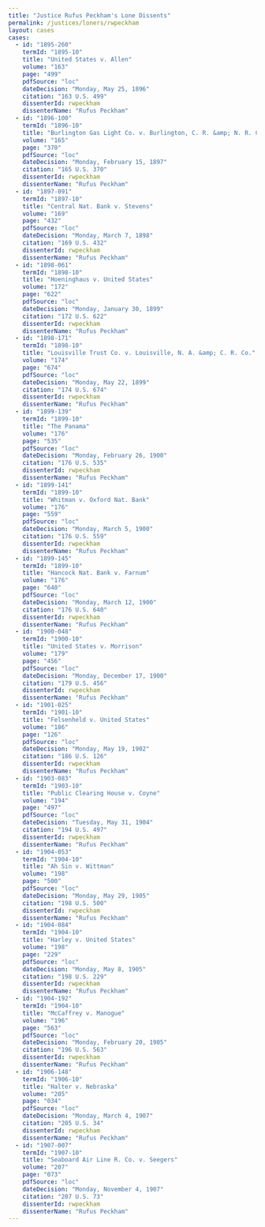 ```yaml
---
title: "Justice Rufus Peckham's Lone Dissents"
permalink: /justices/loners/rwpeckham
layout: cases
cases:
  - id: "1895-260"
    termId: "1895-10"
    title: "United States v. Allen"
    volume: "163"
    page: "499"
    pdfSource: "loc"
    dateDecision: "Monday, May 25, 1896"
    citation: "163 U.S. 499"
    dissenterId: rwpeckham
    dissenterName: "Rufus Peckham"
  - id: "1896-100"
    termId: "1896-10"
    title: "Burlington Gas Light Co. v. Burlington, C. R. &amp; N. R. Co."
    volume: "165"
    page: "370"
    pdfSource: "loc"
    dateDecision: "Monday, February 15, 1897"
    citation: "165 U.S. 370"
    dissenterId: rwpeckham
    dissenterName: "Rufus Peckham"
  - id: "1897-091"
    termId: "1897-10"
    title: "Central Nat. Bank v. Stevens"
    volume: "169"
    page: "432"
    pdfSource: "loc"
    dateDecision: "Monday, March 7, 1898"
    citation: "169 U.S. 432"
    dissenterId: rwpeckham
    dissenterName: "Rufus Peckham"
  - id: "1898-061"
    termId: "1898-10"
    title: "Hoeninghaus v. United States"
    volume: "172"
    page: "622"
    pdfSource: "loc"
    dateDecision: "Monday, January 30, 1899"
    citation: "172 U.S. 622"
    dissenterId: rwpeckham
    dissenterName: "Rufus Peckham"
  - id: "1898-171"
    termId: "1898-10"
    title: "Louisville Trust Co. v. Louisville, N. A. &amp; C. R. Co."
    volume: "174"
    page: "674"
    pdfSource: "loc"
    dateDecision: "Monday, May 22, 1899"
    citation: "174 U.S. 674"
    dissenterId: rwpeckham
    dissenterName: "Rufus Peckham"
  - id: "1899-139"
    termId: "1899-10"
    title: "The Panama"
    volume: "176"
    page: "535"
    pdfSource: "loc"
    dateDecision: "Monday, February 26, 1900"
    citation: "176 U.S. 535"
    dissenterId: rwpeckham
    dissenterName: "Rufus Peckham"
  - id: "1899-141"
    termId: "1899-10"
    title: "Whitman v. Oxford Nat. Bank"
    volume: "176"
    page: "559"
    pdfSource: "loc"
    dateDecision: "Monday, March 5, 1900"
    citation: "176 U.S. 559"
    dissenterId: rwpeckham
    dissenterName: "Rufus Peckham"
  - id: "1899-145"
    termId: "1899-10"
    title: "Hancock Nat. Bank v. Farnum"
    volume: "176"
    page: "640"
    pdfSource: "loc"
    dateDecision: "Monday, March 12, 1900"
    citation: "176 U.S. 640"
    dissenterId: rwpeckham
    dissenterName: "Rufus Peckham"
  - id: "1900-048"
    termId: "1900-10"
    title: "United States v. Morrison"
    volume: "179"
    page: "456"
    pdfSource: "loc"
    dateDecision: "Monday, December 17, 1900"
    citation: "179 U.S. 456"
    dissenterId: rwpeckham
    dissenterName: "Rufus Peckham"
  - id: "1901-025"
    termId: "1901-10"
    title: "Felsenheld v. United States"
    volume: "186"
    page: "126"
    pdfSource: "loc"
    dateDecision: "Monday, May 19, 1902"
    citation: "186 U.S. 126"
    dissenterId: rwpeckham
    dissenterName: "Rufus Peckham"
  - id: "1903-083"
    termId: "1903-10"
    title: "Public Clearing House v. Coyne"
    volume: "194"
    page: "497"
    pdfSource: "loc"
    dateDecision: "Tuesday, May 31, 1904"
    citation: "194 U.S. 497"
    dissenterId: rwpeckham
    dissenterName: "Rufus Peckham"
  - id: "1904-053"
    termId: "1904-10"
    title: "Ah Sin v. Wittman"
    volume: "198"
    page: "500"
    pdfSource: "loc"
    dateDecision: "Monday, May 29, 1905"
    citation: "198 U.S. 500"
    dissenterId: rwpeckham
    dissenterName: "Rufus Peckham"
  - id: "1904-084"
    termId: "1904-10"
    title: "Harley v. United States"
    volume: "198"
    page: "229"
    pdfSource: "loc"
    dateDecision: "Monday, May 8, 1905"
    citation: "198 U.S. 229"
    dissenterId: rwpeckham
    dissenterName: "Rufus Peckham"
  - id: "1904-192"
    termId: "1904-10"
    title: "McCaffrey v. Manogue"
    volume: "196"
    page: "563"
    pdfSource: "loc"
    dateDecision: "Monday, February 20, 1905"
    citation: "196 U.S. 563"
    dissenterId: rwpeckham
    dissenterName: "Rufus Peckham"
  - id: "1906-148"
    termId: "1906-10"
    title: "Halter v. Nebraska"
    volume: "205"
    page: "034"
    pdfSource: "loc"
    dateDecision: "Monday, March 4, 1907"
    citation: "205 U.S. 34"
    dissenterId: rwpeckham
    dissenterName: "Rufus Peckham"
  - id: "1907-007"
    termId: "1907-10"
    title: "Seaboard Air Line R. Co. v. Seegers"
    volume: "207"
    page: "073"
    pdfSource: "loc"
    dateDecision: "Monday, November 4, 1907"
    citation: "207 U.S. 73"
    dissenterId: rwpeckham
    dissenterName: "Rufus Peckham"
---
```

